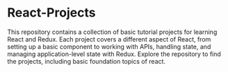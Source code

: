 ﻿# React-Projects
 
This repository contains a collection of basic tutorial projects for learning React and Redux. Each project covers a different aspect of React, from setting up a basic component to working with APIs, handling state, and managing application-level state with Redux. Explore the repository to find the projects, including basic foundation topics of react.
